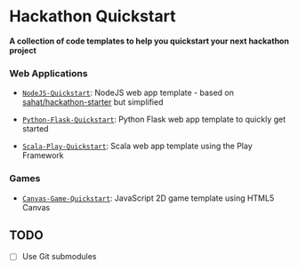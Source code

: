 # Hackathon Quickstart
**A collection of code templates to help you quickstart your next hackathon project**

### Web Applications

* [`NodeJS-Quickstart`](https://github.com/Dalimil/NodeJS-Quickstart): NodeJS web app template - based on [sahat/hackathon-starter](https://github.com/sahat/hackathon-starter) but simplified

* [`Python-Flask-Quickstart`](https://github.com/Dalimil/Python-Flask-Quickstart): Python Flask web app template to quickly get started

* [`Scala-Play-Quickstart`](https://github.com/Dalimil/Scala-Play-Quickstart): Scala web app template using the Play Framework

### Games

* [`Canvas-Game-Quickstart`](https://github.com/Dalimil/Canvas-Game-Quickstart): JavaScript 2D game template using HTML5 Canvas


## TODO
- [ ] Use Git submodules